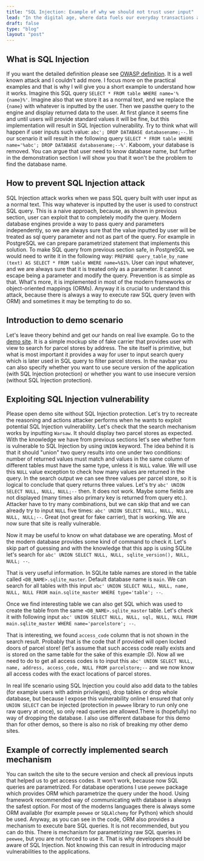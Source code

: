 ```yaml
---
title: "SQL Injection: Example of why we should not trust user input"
lead: "In the digital age, where data fuels our everyday transactions and interactions, the security of our databases stands as one of the main concerns. SQL Injection, common and vicious attack vector, exemplifies the critical importance of guarding databases against potential bad actors. The attack may result in a breach or loss of data, so that is why we should take a close look at this attack."
draft: false
type: "blog"
layout: "post"
---
```


## What is SQL Injection

If you want the detailed definition please see [OWASP definition](https://owasp.org/www-community/attacks/SQL_Injection). It is a well known attack and I couldn't add more. I focus more on the practical examples and that is why I will give you a short example to understand how it works. Imagine this SQL query `SELECT * FROM table WHERE name='%{name}%'`. Imagine also that we store it as a normal text, and we replace the `{name}` with whatever is inputted by the user. Then we passthe query to the engine and display returned data to the user. At first glance it seems fine and until users will provide standard values it will be fine, but this implementation will result in SQL Injection vulnerability. Try to think what will happen if user inputs such value: `abc'; DROP DATABASE databasename;--`. In our scenario it will result in the following query `SELECT * FROM table WHERE name='%abc'; DROP DATABASE databasename;--%'`. Kaboom, your database is removed. You can argue that user need to know database name, but further in the demonstration section I will show you that it won't be the problem to find the database name.

## How to prevent SQL Injection attack

SQL Injection attack works when we pass SQL query built with user input as a normal text. This way whatever is inputted by the user is used to construct SQL query. This is a naive approach, because, as shown in previous section, user can exploit that to completely modify the query. Modern database engines provide a way to pass query and parameters independently, so we are always sure that the value inputted by user will be treated as sql query parameter and not as part of the query. For example in PostgreSQL we can prepare parametrized statement that implements this solution. To make SQL query from previous section safe, in PostgreSQL we would need to write it in the following way: `PREPARE query_table_by_name (text) AS SELECT * FROM table WHERE name=%$1%`. User can input whatever, and we are always sure that it is treated only as a parameter. It cannot escape being a parameter and modify the query. Prevention is as simple as that. What's more, it is implemented in most of the modern frameworks or object-oriented mappings (ORMs). Anyway it is crucial to understand this attack, because there is always a way to execute raw SQL query (even with ORM) and sometimes it may be tempting to do so.

## Introduction to demo scenario

Let's leave theory behind and get our hands on real live example. Go to the [demo site](/demos/sql-injection/). It is a simple mockup site of fake carrier that provides user with view to search for parcel stores by address. The site itself is primitive, but what is most important it provides a way for user to input search query which is later used in SQL query to filter parcel stores. In the navbar you can also specify whether you want to use secure version of the application (with SQL Injection protection) or whether you want to use insecure version (without SQL Injection protection).

## Exploiting SQL Injection vulnerability

Please open demo site without SQL Injection protection. Let's try to recreate the reasoning and actions attacker performs when he wants to exploit potential SQL Injection vulnerability. Let's check that the search mechanism works by inputting `Warsaw`. It should display two parcel stores as expected. With the knowledge we have from previous sections let's see whether form is vulnerable to SQL Injection by using `UNION` keyword. The idea behind it is that it should "union" two query results into one under two conditions: number of returned values must match and values in the same column of different tables must have the same type, unless it is `NULL` value. We will use this `NULL` value exception to check how many values are returned in the query. In the search output we can see three values per parcel store, so it is logical to conclude that query returns three values. Let's try `abc' UNION SELECT NULL, NULL, NULL;--` then. It does not work. Maybe some fields are not displayed (many times also primary key is returned from query etc.). Attacker have to try many combinations, but we can skip that and we can already try to input `NULL` five times: `abc' UNION SELECT NULL, NULL, NULL, NULL, NULL;--`. Great (not great for fake carrier), that is working. We are now  sure that site is really vulnerable.

Now it may be useful to know on what database we are operating. Most of the modern database provides some kind of command to check it. Let's skip part of guessing and with the knowledge that this app is using SQLite let's search for `abc' UNION SELECT NULL, NULL, sqlite_version(), NULL, NULL; --`.
 
That is very useful information. In SQLite table names are stored in the table called `<DB_NAME>.sqlite_master`. Default database name is `main`. We can search for all tables with this input `abc' UNION SELECT NULL, NULL, name, NULL, NULL FROM main.sqlite_master WHERE type='table'; --`.

Once we find interesting table we can also get SQL which was used to create the table from the same `<DB_NAME>.sqlite_master` table. Let's check it with following input `abc' UNION SELECT NULL, NULL, sql, NULL, NULL FROM main.sqlite_master WHERE name='parcelstore'; --`.

That is interesting, we found `access_code` column that is not shown in the search result. Probably that is the code that if provided will open locked doors of parcel store! (let's assume that such access code really exists and is stored on the same table for the sake of this example :D). Now all we need to do to get all access codes is to input this `abc' UNION SELECT NULL, name, address, access_code, NULL FROM parcelstore;--` and we now know all access codes with the exact locations of parcel stores.

In real life scenario using SQL Injection you could also add data to the tables (for example users with admin privileges), drop tables or drop whole database, but because I expose this vulnerability online I ensured that only `UNION SELECT` can be injected (protection in `pewwee` library to run only one raw query at once), so only read queries are allowed.There is (hopefully) no way of dropping the database. I also use different database for this demo than for other demos, so there is also no risk of breaking my other demo sites.

## Example of correctly implemented search mechanism

You can switch the site to the secure version and check all previous inputs that helped us to get access codes. It won't work, because now SQL queries are parametrized. For database operations I use `peewee` package which provides ORM which parametrize the query under the hood. Using framework recommended way of communicating with database is always the safest option. For most of the moderns languages there is always some ORM available (for example `peewee` or `SQLAlchemy` for Python) which should be used. Anyway, as you can see in the code, ORM also provides a mechanism to execute bare SQL queries. It is not recommended, but you can do this. There is mechanism for parametrizing raw SQL queries in `peewee`, but you are not forced to use it. That is why developers should be aware of SQL Injection. Not knowing this can result in introducing major vulnerabilities to the applications.

